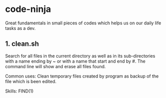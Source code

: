 # code-ninja
Great fundamentals in small pieces of codes which helps us on our daily life tasks as a dev.

## 1. clean.sh 
Search for all files in the current directory as well as in its sub-directories with a name ending by ~ or with a name that start and end by #. The command line will show and erase all files found.

Common uses: Clean temporary files created by program as backup of the file which is been edited.

Skills: FIND(1)
